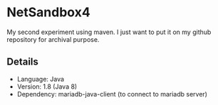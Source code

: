 # NetSandbox4

My second experiment using maven. I just want to put it on my github repository for archival purpose.

## Details

* Language: Java
* Version: 1.8 (Java 8)
* Dependency: mariadb-java-client (to connect to mariadb server)